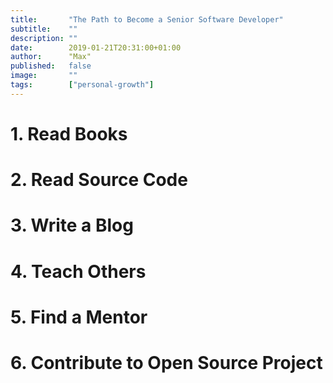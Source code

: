 ```yaml
---
title:       "The Path to Become a Senior Software Developer"
subtitle:    ""
description: ""
date:        2019-01-21T20:31:00+01:00
author:      "Max"
published:   false
image:       ""
tags:        ["personal-growth"]
---
```


# 1. Read Books
# 2. Read Source Code
# 3. Write a Blog
# 4. Teach Others
# 5. Find a Mentor
# 6. Contribute to Open Source Project



